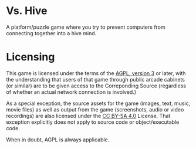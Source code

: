 # Vs. Hive
A platform/puzzle game where you try to prevent computers from
connecting together into a hive mind.

# Licensing
This game is licensed under the terms of the
[AGPL, version 3](https://www.gnu.org/licenses/agpl-3.0.en.html) or later,
with the understanding that users of that game through public arcade cabinets
(or similar) are to be given access to the Correponding Source (regardless of
whether an actual network connection is involved.)

As a special exception, the source assets for the game (images, text, music,
movie files) as well as output from the game (screenshots, audio or video
recordings) are also licensed under the
[CC BY-SA 4.0](https://creativecommons.org/licenses/by-sa/4.0/) License.
That exception explicitly does not apply to source code or
object/executable code.

When in doubt, AGPL is always applicable.
